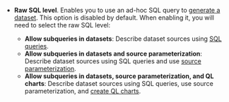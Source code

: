 * **Raw SQL level**. Enables you to use an ad-hoc SQL query to [generate a dataset](../../datalens/dataset/settings.md#sql-request-in-datatset). This option is disabled by default. When enabling it, you will need to select the raw SQL level:

   * **Allow subqueries in datasets**: Describe dataset sources using [SQL queries](../../datalens/dataset/settings.md#sql-request-in-datatset).
   * **Allow subqueries in datasets and source parameterization**: Describe dataset sources using SQL queries and use [source parameterization](../../datalens/dataset/settings.md#parametrisation).
   * **Allow subqueries in datasets, source parameterization, and QL charts**: Describe dataset sources using SQL queries, use source parameterization, and [create QL charts](../../datalens/concepts/chart/ql-charts.md).
